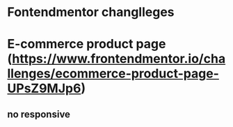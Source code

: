 # Fontendmentor changlleges
# E-commerce product page (https://www.frontendmentor.io/challenges/ecommerce-product-page-UPsZ9MJp6)
## no responsive
